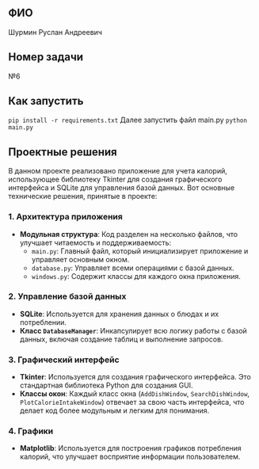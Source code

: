 ## ФИО
Шурмин Руслан Андреевич
## Номер задачи
№6
## Как запустить
```pip install -r requirements.txt```
Далее запустить файл main.py
```python main.py```
## Проектные решения
В данном проекте реализовано приложение для учета калорий, использующее библиотеку Tkinter для создания графического интерфейса и SQLite для управления базой данных. Вот основные технические решения, принятые в проекте:

### 1. **Архитектура приложения**

- **Модульная структура**: Код разделен на несколько файлов, что улучшает читаемость и поддерживаемость:
  - `main.py`: Главный файл, который инициализирует приложение и управляет основным окном.
  - `database.py`: Управляет всеми операциями с базой данных.
  - `windows.py`: Содержит классы для каждого окна приложения.

### 2. **Управление базой данных**

- **SQLite**: Используется для хранения данных о блюдах и их потреблении.
- **Класс `DatabaseManager`**: Инкапсулирует всю логику работы с базой данных, включая создание таблиц и выполнение запросов.

### 3. **Графический интерфейс**

- **Tkinter**: Используется для создания графического интерфейса. Это стандартная библиотека Python для создания GUI.
- **Классы окон**: Каждый класс окна (`AddDishWindow`, `SearchDishWindow`, `PlotCalorieIntakeWindow`) отвечает за свою часть интерфейса, что делает код более модульным и легким для понимания.

### 4. **Графики**

- **Matplotlib**: Используется для построения графиков потребления калорий, что улучшает восприятие информации пользователем.

